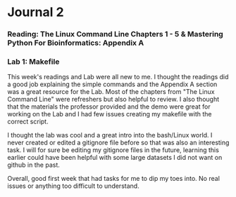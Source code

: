 # Journal 2
### Reading: The Linux Command Line Chapters 1 - 5 & Mastering Python For Bioinformatics: Appendix A
### Lab 1: Makefile

This week's readings and Lab were all new to me.  I thought the readings did a good job explaining the simple commands and the Appendix A section was a great resource for the Lab.  Most of the chapters from "The Linux Command Line" were refreshers but also helpful to review.  I also thought that the materials the professor provided and the demo were great for working on the Lab and I had few issues creating my makefile with the correct script.
  
I thought the lab was cool and a great intro into the bash/Linux world.  I never created or edited a gitignore file before so that was also an interesting task.  I will for sure be editing my gitignore files in the future, learning this earlier could have been helpful with some large datasets I did not want on github in the past.

Overall, good first week that had tasks for me to dip my toes into. No real issues or anything too difficult to understand.
